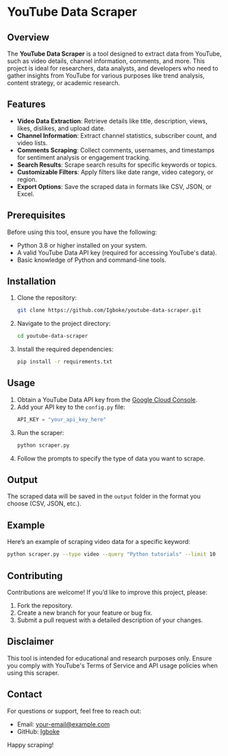 # YouTube Data Scraper

## Overview
The **YouTube Data Scraper** is a tool designed to extract data from YouTube, such as video details, channel information, comments, and more. This project is ideal for researchers, data analysts, and developers who need to gather insights from YouTube for various purposes like trend analysis, content strategy, or academic research.

## Features
- **Video Data Extraction**: Retrieve details like title, description, views, likes, dislikes, and upload date.
- **Channel Information**: Extract channel statistics, subscriber count, and video lists.
- **Comments Scraping**: Collect comments, usernames, and timestamps for sentiment analysis or engagement tracking.
- **Search Results**: Scrape search results for specific keywords or topics.
- **Customizable Filters**: Apply filters like date range, video category, or region.
- **Export Options**: Save the scraped data in formats like CSV, JSON, or Excel.

## Prerequisites
Before using this tool, ensure you have the following:
- Python 3.8 or higher installed on your system.
- A valid YouTube Data API key (required for accessing YouTube's data).
- Basic knowledge of Python and command-line tools.

## Installation
1. Clone the repository:
    ```bash
    git clone https://github.com/Igboke/youtube-data-scraper.git
    ```
2. Navigate to the project directory:
    ```bash
    cd youtube-data-scraper
    ```
3. Install the required dependencies:
    ```bash
    pip install -r requirements.txt
    ```

## Usage
1. Obtain a YouTube Data API key from the [Google Cloud Console](https://console.cloud.google.com/).
2. Add your API key to the `config.py` file:
    ```python
    API_KEY = "your_api_key_here"
    ```
3. Run the scraper:
    ```bash
    python scraper.py
    ```
4. Follow the prompts to specify the type of data you want to scrape.

## Output
The scraped data will be saved in the `output` folder in the format you choose (CSV, JSON, etc.).

## Example
Here’s an example of scraping video data for a specific keyword:
```bash
python scraper.py --type video --query "Python tutorials" --limit 10
```

## Contributing
Contributions are welcome! If you’d like to improve this project, please:
1. Fork the repository.
2. Create a new branch for your feature or bug fix.
3. Submit a pull request with a detailed description of your changes.


## Disclaimer
This tool is intended for educational and research purposes only. Ensure you comply with YouTube's Terms of Service and API usage policies when using this scraper.

## Contact
For questions or support, feel free to reach out:
- Email: your-email@example.com
- GitHub: [Igboke](https://github.com/Igboke)

Happy scraping!
